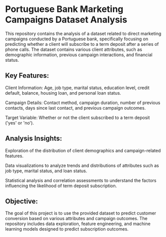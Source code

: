 # Portuguese Bank Marketing Campaigns Dataset Analysis

This repository contains the analysis of a dataset related to direct marketing campaigns conducted by a Portuguese bank, specifically focusing on predicting whether a client will subscribe to a term deposit after a series of phone calls. The dataset contains various client attributes, such as demographic information, previous campaign interactions, and financial status.

## Key Features:
Client Information: Age, job type, marital status, education level, credit default, balance, housing loan, and personal loan status.

Campaign Details: Contact method, campaign duration, number of previous contacts, days since last contact, and previous campaign outcomes.

Target Variable: Whether or not the client subscribed to a term deposit ('yes' or 'no').

## Analysis Insights:
Exploration of the distribution of client demographics and campaign-related features.

Data visualizations to analyze trends and distributions of attributes such as job type, marital status, and loan status.

Statistical analysis and correlation assessments to understand the factors influencing the likelihood of term deposit subscription.

## Objective:
The goal of this project is to use the provided dataset to predict customer conversion based on various attributes and campaign outcomes. The repository includes data exploration, feature engineering, and machine learning models designed to predict subscription outcomes.


